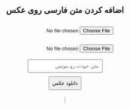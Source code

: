 <!DOCTYPE html>
<html lang="fa">
<head>
  <meta charset="UTF-8">
  <title>افزودن متن به عکس</title>
  <style>
    body { font-family: sans-serif; text-align: center; direction: rtl; }
    canvas { border: 1px solid #ccc; margin-top: 10px; max-width: 100%; }
    input, button { margin: 5px; padding: 8px; }
  </style>
</head>
<body>
  <h2>اضافه کردن متن فارسی روی عکس</h2>

  <input type="file" id="imageInput" accept="image/*"><br>
  <input type="file" id="fontInput" accept=".ttf,.otf"><br>
  <input type="text" id="textInput" placeholder="متن خودت رو بنویس"><br>
  <button id="downloadBtn">دانلود عکس</button>

  <canvas id="canvas"></canvas>

  <script>
    const imageInput = document.getElementById('imageInput');
    const fontInput = document.getElementById('fontInput');
    const textInput = document.getElementById('textInput');
    const downloadBtn = document.getElementById('downloadBtn');
    const canvas = document.getElementById('canvas');
    const ctx = canvas.getContext('2d');

    let img = null;
    let customFont = null;

    // 📌 لود تصویر
    imageInput.addEventListener('change', e => {
      const file = e.target.files[0];
      if (!file) return;
      const reader = new FileReader();
      reader.onload = ev => {
        img = new Image();
        img.onload = () => {
          canvas.width = img.width;
          canvas.height = img.height;
          ctx.drawImage(img, 0, 0);
        };
        img.src = ev.target.result;
      };
      reader.readAsDataURL(file);
    });

    // 📌 لود فونت
    fontInput.addEventListener('change', e => {
      const file = e.target.files[0];
      if (!file) return;
      const reader = new FileReader();
      reader.onload = ev => {
        const font = new FontFace("CustomFont", ev.target.result);
        font.load().then(f => {
          document.fonts.add(f);
          customFont = "CustomFont";
          alert("فونت بارگذاری شد!");
        });
      };
      reader.readAsArrayBuffer(file);
    });

    // 📌 نوشتن متن
    textInput.addEventListener('input', () => {
      if (!img) return;
      ctx.drawImage(img, 0, 0);
      ctx.font = `50px ${customFont || "sans-serif"}`;
      ctx.fillStyle = "white";
      ctx.textAlign = "center";
      ctx.fillText(textInput.value, canvas.width / 2, canvas.height - 60);
    });

    // 📌 دانلود خروجی
    downloadBtn.addEventListener('click', () => {
      const link = document.createElement('a');
      link.download = 'output.png';
      link.href = canvas.toDataURL();
      link.click();
    });
  </script>
</body>
</html>

